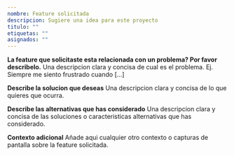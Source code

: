 ```yaml
---
nombre: Feature solicitada
descripcion: Sugiere una idea para este proyecto
titulo: ""
etiquetas: ""
asignados: ""
---
```


**La feature que solicitaste esta relacionada con un problema? Por favor describelo.**
Una descripcion clara y concisa de cual es el problema. Ej. Siempre me siento frustrado cuando [...]

**Describe la solucion que deseas**
Una descripcion clara y concisa de lo que quieres que ocurra.

**Describe las alternativas que has considerado**
Una descripcion clara y concisa de las soluciones o caracteristicas alternativas que has considerado.

**Contexto adicional**
Añade aqui cualquier otro contexto o capturas de pantalla sobre la feature solicitada.
